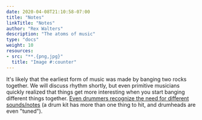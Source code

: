 ```yaml
---
date: 2020-04-08T21:10:58-07:00
title: "Notes"
linkTitle: "Notes"
author: "Rex Walters"
description: "The atoms of music"
type: "docs"
weight: 10
resources:
- src: "**.{png,jpg}"
  title: "Image #:counter"
---
```


It's likely that the earliest form of music was made by banging two rocks together. We will discuss rhythm shortly, but even primitive musicians quickly realized that things get more interesting when you start banging different things together. [Even drummers recognize the need for different sounds/notes](https://www.youtube.com/watch?v=3CqOtEz6PfA) (a drum kit has more than one thing to hit, and drumheads are even "tuned").
